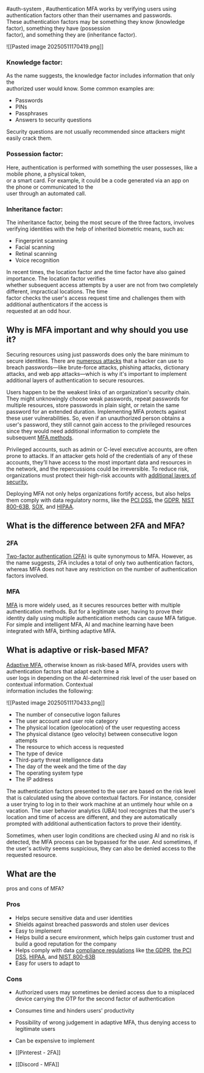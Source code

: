 #auth-system , #authentication 
MFA works by verifying users using authentication factors other than their usernames and passwords.  
These authentication factors may be something they know (knowledge factor), something they have (possession  
factor), and something they are (inheritance factor).

![[Pasted image 20250511170419.png]]

### Knowledge factor:

As the name suggests, the knowledge factor includes information that only the  
authorized user would know. Some common examples are:

- Passwords
- PINs
- Passphrases
- Answers to security questions

Security questions are not usually recommended since attackers might easily crack them.

### Possession factor:

Here, authentication is performed with something the user possesses, like a mobile phone, a physical token,  
or a smart card. For example, it could be a code generated via an app on the phone or communicated to the  
user through an automated call.

### Inheritance factor:

The inheritance factor, being the most secure of the three factors, involves  
verifying identities with the help of inherited biometric means, such as:

- Fingerprint scanning
- Facial scanning
- Retinal scanning
- Voice recognition

In recent times, the location factor and the time factor have also gained importance. The location factor verifies  
whether subsequent access attempts by a user are not from two completely different, impractical locations. The time  
factor checks the user's access request time and challenges them with additional authenticators if the access is  
requested at an odd hour.

## Why is MFA important and  why should you use it?

Securing resources using just passwords does only the bare minimum to secure identities. There are [numerous attacks](https://blogs.manageengine.com/corporate/general/2022/11/15/password-attacks-how-to-combat-them.html) that a hacker can use to breach passwords—like brute-force attacks, phishing attacks, dictionary attacks, and web app attacks—which is why it's important to implement additional layers of authentication to secure resources.

Users happen to be the weakest links of an organization's security chain. They might unknowingly choose weak passwords, repeat passwords for multiple resources, store passwords in plain sight, or retain the same password for an extended duration. Implementing MFA protects against these user vulnerabilities. So, even if an unauthorized person obtains a user's password, they still cannot gain access to the privileged resources since they would need additional information to complete the subsequent [MFA methods](https://www.manageengine.com/products/self-service-password/kb/password-self-service-multi-factor-authentication-techniques.html).

Privileged accounts, such as admin or C-level executive accounts, are often prone to attacks. If an attacker gets hold of the credentials of any of these accounts, they’ll have access to the most important data and resources in the network, and the repercussions could be irreversible. To reduce risk, organizations must protect their high-risk accounts with [additional layers of security.](https://www.manageengine.com/products/self-service-password/multi-factor-authentication-mfa-for-uac.html)

Deploying MFA not only helps organizations fortify access, but also helps them comply with data regulatory norms, like the [PCI DSS](https://www.manageengine.com/products/self-service-password/pci-dss-password-policy-requirements.html), the [GDPR](https://www.manageengine.com/products/self-service-password/gdpr-password-requirements.html), [NIST 800-63B](https://www.manageengine.com/products/self-service-password/nist-password-guidelines.html), [SOX](https://www.manageengine.com/products/self-service-password/sarbanes-oxley-sox-password-requirements.html), and [HIPAA](https://www.manageengine.com/products/self-service-password/hipaa-password-policy-requirements.html).

## What is the difference  between 2FA and MFA?

### 2FA

[Two-factor authentication (2FA)](https://www.manageengine.com/products/self-service-password/two-factor-authentication.html) is quite synonymous to MFA. However, as the name suggests, 2FA includes a total of only two authentication factors, whereas MFA does not have any restriction on the number of authentication factors involved.

### MFA

[MFA](https://www.manageengine.com/products/self-service-password/active-directory-multi-factor-authentication.html) is more widely used, as it secures resources better with multiple authentication methods. But for a legitimate user, having to prove their identity daily using multiple authentication methods can cause MFA fatigue. For simple and intelligent MFA, AI and machine learning have been integrated with MFA, birthing adaptive MFA.

## What is adaptive or risk-based MFA?

[Adaptive MFA](https://www.manageengine.com/products/self-service-password/adaptive-multi-factor-authentication.html), otherwise known as risk-based MFA, provides users with authentication factors that adapt each time a  
user logs in depending on the AI-determined risk level of the user based on contextual information. Contextual  
information includes the following:

![[Pasted image 20250511170433.png]]

- The number of consecutive logon failures
- The user account and user role category
- The physical location (geolocation) of the user requesting access
- The physical distance (geo velocity) between consecutive logon attempts
- The resource to which access is requested
- The type of device
- Third-party threat intelligence data
- The day of the week and the time of the day
- The operating system type
- The IP address

The authentication factors presented to the user are based on the risk level that is calculated using the above contextual factors. For instance, consider a user trying to log in to their work machine at an untimely hour while on a vacation. The user behavior analytics (UBA) tool recognizes that the user's location and time of access are different, and they are automatically prompted with additional authentication factors to prove their identity.

Sometimes, when user login conditions are checked using AI and no risk is detected, the MFA process can be bypassed for the user. And sometimes, if the user's activity seems suspicious, they can also be denied access to the requested resource.

## What are the  
pros and cons of MFA?

### Pros

- Helps secure sensitive data and user identities
- Shields against breached passwords and stolen user devices
- Easy to implement
- Helps build a secure environment, which helps gain customer trust and build a good reputation for the company
- Helps comply with data [compliance regulations](https://www.manageengine.com/products/self-service-password/password-security-compliance.html) like [the GDPR](https://www.manageengine.com/products/self-service-password/gdpr-password-requirements.html), [the PCI DSS](https://www.manageengine.com/products/self-service-password/pci-dss-password-policy-requirements.html), [HIPAA](https://www.manageengine.com/products/self-service-password/hipaa-password-policy-requirements.html), and [NIST 800-63B](https://www.manageengine.com/products/self-service-password/nist-password-guidelines.html)
- Easy for users to adapt to

### Cons

- Authorized users may sometimes be denied access due to a misplaced device carrying the OTP for the second factor of authentication
- Consumes time and hinders users' productivity
- Possibility of wrong judgement in adaptive MFA, thus denying access to legitimate users
- Can be expensive to implement



- [[Pinterest - 2FA]]
- [[Discord - MFA]]
